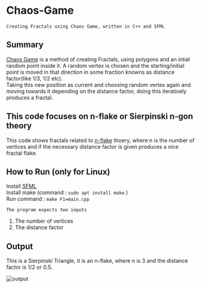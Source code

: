 # Chaos-Game
```
Creating Fractals using Chaos Game, written in C++ and SFML
```

## Summary

[Chaos Game](https://en.wikipedia.org/wiki/Chaos_game) is a method of creating Fractals, using polygons and an intial random point inside it. A random vertex is chosen and the starting/initial point is moved in that direction in some fraction knowns as distance factor(like 1/3, 1/2 etc). <br /> 
Taking this new position as current and choosing random vertex again and moving towards it depending on the distance factor, doing this iteratively produces a fractal.


## This code focuses on n-flake or Sierpinski n-gon theory

This code shows fractals related to [n-flake](https://en.wikipedia.org/wiki/N-flake) thoery, where n is the number of vertices and if the necessary distance factor is given produces a nice fractal flake.

## How to Run (only for Linux)

Install [SFML](https://www.sfml-dev.org/tutorials/2.5/start-linux.php) <br />
Install make (command : ```sudo apt install make``` ) <br />
Run command : ```make F1=main.cpp```

```The program expects two inputs``` <br />
1. The number of vertices
2. The distance factor


## Output

This is a Sierpinski Triangle, it is an n-flake, where n is 3 and the distance factor is 1/2 or 0.5.

![output](https://raw.githubusercontent.com/abhayMore/Chaos-Game/master/Output.gif)



